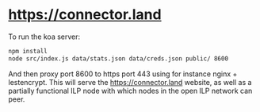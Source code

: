# https://connector.land

To run the koa server:

```sh
npm install
node src/index.js data/stats.json data/creds.json public/ 8600
```

And then proxy port 8600 to https port 443 using for instance nginx + lestencrypt.
This will serve the https://connector.land website, as well as a partially functional ILP node with which nodes in the open ILP network can peer.

